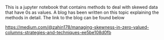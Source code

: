 This is a jupyter notebook that contains methods to deal with skewed data that have 0s as values. A blog has been written on this topic explaining the methods in detail. The link to the blog can be found below

https://medium.com/@zahin178/managing-skewness-in-zero-valued-columns-strategies-and-techniques-ee5be108d0fb
